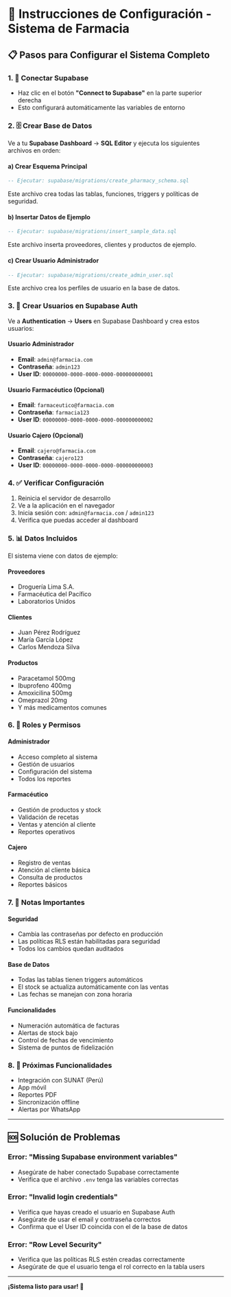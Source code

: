 # 🚀 Instrucciones de Configuración - Sistema de Farmacia

## 📋 Pasos para Configurar el Sistema Completo

### 1. 🔗 Conectar Supabase
- Haz clic en el botón **"Connect to Supabase"** en la parte superior derecha
- Esto configurará automáticamente las variables de entorno

### 2. 🗄️ Crear Base de Datos
Ve a tu **Supabase Dashboard** → **SQL Editor** y ejecuta los siguientes archivos en orden:

#### a) Crear Esquema Principal
```sql
-- Ejecutar: supabase/migrations/create_pharmacy_schema.sql
```
Este archivo crea todas las tablas, funciones, triggers y políticas de seguridad.

#### b) Insertar Datos de Ejemplo
```sql
-- Ejecutar: supabase/migrations/insert_sample_data.sql
```
Este archivo inserta proveedores, clientes y productos de ejemplo.

#### c) Crear Usuario Administrador
```sql
-- Ejecutar: supabase/migrations/create_admin_user.sql
```
Este archivo crea los perfiles de usuario en la base de datos.

### 3. 👤 Crear Usuarios en Supabase Auth
Ve a **Authentication** → **Users** en Supabase Dashboard y crea estos usuarios:

#### Usuario Administrador
- **Email**: `admin@farmacia.com`
- **Contraseña**: `admin123`
- **User ID**: `00000000-0000-0000-0000-000000000001`

#### Usuario Farmacéutico (Opcional)
- **Email**: `farmaceutico@farmacia.com`
- **Contraseña**: `farmacia123`
- **User ID**: `00000000-0000-0000-0000-000000000002`

#### Usuario Cajero (Opcional)
- **Email**: `cajero@farmacia.com`
- **Contraseña**: `cajero123`
- **User ID**: `00000000-0000-0000-0000-000000000003`

### 4. ✅ Verificar Configuración
1. Reinicia el servidor de desarrollo
2. Ve a la aplicación en el navegador
3. Inicia sesión con: `admin@farmacia.com` / `admin123`
4. Verifica que puedas acceder al dashboard

### 5. 📊 Datos Incluidos
El sistema viene con datos de ejemplo:

#### Proveedores
- Droguería Lima S.A.
- Farmacéutica del Pacífico
- Laboratorios Unidos

#### Clientes
- Juan Pérez Rodríguez
- María García López
- Carlos Mendoza Silva

#### Productos
- Paracetamol 500mg
- Ibuprofeno 400mg
- Amoxicilina 500mg
- Omeprazol 20mg
- Y más medicamentos comunes

### 6. 🔐 Roles y Permisos

#### Administrador
- Acceso completo al sistema
- Gestión de usuarios
- Configuración del sistema
- Todos los reportes

#### Farmacéutico
- Gestión de productos y stock
- Validación de recetas
- Ventas y atención al cliente
- Reportes operativos

#### Cajero
- Registro de ventas
- Atención al cliente básica
- Consulta de productos
- Reportes básicos

### 7. 🚨 Notas Importantes

#### Seguridad
- Cambia las contraseñas por defecto en producción
- Las políticas RLS están habilitadas para seguridad
- Todos los cambios quedan auditados

#### Base de Datos
- Todas las tablas tienen triggers automáticos
- El stock se actualiza automáticamente con las ventas
- Las fechas se manejan con zona horaria

#### Funcionalidades
- Numeración automática de facturas
- Alertas de stock bajo
- Control de fechas de vencimiento
- Sistema de puntos de fidelización

### 8. 📱 Próximas Funcionalidades
- Integración con SUNAT (Perú)
- App móvil
- Reportes PDF
- Sincronización offline
- Alertas por WhatsApp

---

## 🆘 Solución de Problemas

### Error: "Missing Supabase environment variables"
- Asegúrate de haber conectado Supabase correctamente
- Verifica que el archivo `.env` tenga las variables correctas

### Error: "Invalid login credentials"
- Verifica que hayas creado el usuario en Supabase Auth
- Asegúrate de usar el email y contraseña correctos
- Confirma que el User ID coincida con el de la base de datos

### Error: "Row Level Security"
- Verifica que las políticas RLS estén creadas correctamente
- Asegúrate de que el usuario tenga el rol correcto en la tabla users

---

**¡Sistema listo para usar! 🎉**